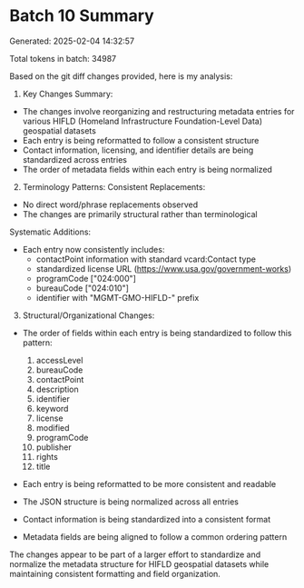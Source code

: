 # Batch 10 Summary

Generated: 2025-02-04 14:32:57

Total tokens in batch: 34987

Based on the git diff changes provided, here is my analysis:

1. Key Changes Summary:
- The changes involve reorganizing and restructuring metadata entries for various HIFLD (Homeland Infrastructure Foundation-Level Data) geospatial datasets
- Each entry is being reformatted to follow a consistent structure
- Contact information, licensing, and identifier details are being standardized across entries
- The order of metadata fields within each entry is being normalized

2. Terminology Patterns:
Consistent Replacements:
- No direct word/phrase replacements observed
- The changes are primarily structural rather than terminological

Systematic Additions:
- Each entry now consistently includes:
  - contactPoint information with standard vcard:Contact type
  - standardized license URL (https://www.usa.gov/government-works)
  - programCode ["024:000"]
  - bureauCode ["024:010"]
  - identifier with "MGMT-GMO-HIFLD-" prefix

3. Structural/Organizational Changes:
- The order of fields within each entry is being standardized to follow this pattern:
  1. accessLevel
  2. bureauCode
  3. contactPoint
  4. description
  5. identifier
  6. keyword
  7. license
  8. modified
  9. programCode
  10. publisher
  11. rights
  12. title

- Each entry is being reformatted to be more consistent and readable
- The JSON structure is being normalized across all entries
- Contact information is being standardized into a consistent format
- Metadata fields are being aligned to follow a common ordering pattern

The changes appear to be part of a larger effort to standardize and normalize the metadata structure for HIFLD geospatial datasets while maintaining consistent formatting and field organization.